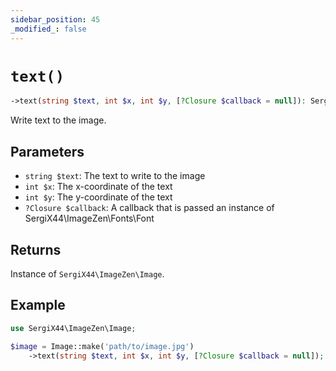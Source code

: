 ```yaml
---
sidebar_position: 45
_modified_: false
---
```

# `text()`

```php
->text(string $text, int $x, int $y, [?Closure $callback = null]): SergiX44\ImageZen\Image
```
Write text to the image.

## Parameters

- `string $text`: The text to write to the image
- `int $x`: The x-coordinate of the text
- `int $y`: The y-coordinate of the text
- `?Closure $callback`: A callback that is passed an instance of SergiX44\ImageZen\Fonts\Font


## Returns

Instance of `SergiX44\ImageZen\Image`.

## Example

```php
use SergiX44\ImageZen\Image;

$image = Image::make('path/to/image.jpg')
    ->text(string $text, int $x, int $y, [?Closure $callback = null]);

```
